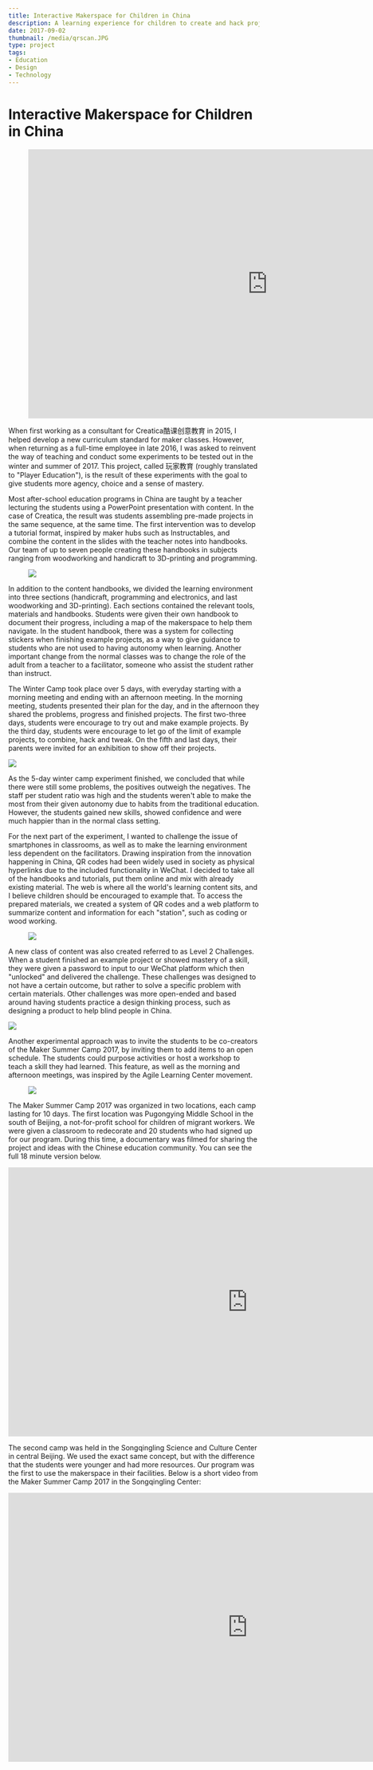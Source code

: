 ```yaml
---
title: Interactive Makerspace for Children in China
description: A learning experience for children to create and hack projects, delivered for free to migrant children and for-profit to middle-class families.
date: 2017-09-02
thumbnail: /media/qrscan.JPG
type: project
tags:
- Education
- Design
- Technology
---
```


# Interactive Makerspace for Children in China

<section>
    <figure class="fullwidth">
        <div class="iframe-wrapper">
            <iframe width="960" height="540" src="https://www.youtube.com/embed/ATy7oAKyJ2s?rel=0" frameborder="0" allowfullscreen></iframe>
        </div>
    </figure>
</section>

<section>

When first working as a consultant for Creatica酷课创意教育 in 2015, I helped develop a new curriculum standard for maker classes. However, when returning as a full-time employee in late 2016, I was asked to reinvent the way of teaching and conduct some experiments to be tested out in the winter and summer of 2017. This project, called 玩家教育 (roughly translated to "Player Education"), is the result of these experiments with the goal to give students more agency, choice and a sense of mastery.

Most after-school education programs in China are taught by a teacher lecturing the students using a PowerPoint presentation with content. In the case of Creatica, the result was students assembling pre-made projects in the same sequence, at the same time. The first intervention was to develop a tutorial format, inspired by maker hubs such as Instructables, and combine the content in the slides with the teacher notes into handbooks. Our team of up to seven people creating these handbooks in subjects ranging from woodworking and handicraft to 3D-printing and programming.

<figure class="fullwidth">
    <p><img src="/media/wintercamp.jpg"></p>
</figure>

In addition to the content handbooks, we divided the learning environment into three sections (handicraft, programming and electronics, and last woodworking and 3D-printing). Each sections contained the relevant tools, materials and handbooks. Students were given their own handbook to document their progress, including a map of the makerspace to help them navigate. In the student handbook, there was a system for collecting stickers when finishing example projects, as a way to give guidance to students who are not used to having autonomy when learning. Another important change from the normal classes was to change the role of the adult from a teacher to a facilitator, someone who assist the student rather than instruct.

The Winter Camp took place over 5 days, with everyday starting with a morning meeting and ending with an afternoon meeting. In the morning meeting, students presented their plan for the day, and in the afternoon they shared the problems, progress and finished projects. The first two-three days, students were encourage to try out and make example projects. By the third day, students were encourage to let go of the limit of example projects, to combine, hack and tweak. On the fifth and last days, their parents were invited for an exhibition to show off their projects.

<p><img src="/media/wintercamp3.JPG"></p>

As the 5-day winter camp experiment finished, we concluded that while there were still some problems, the positives outweigh the negatives. The staff per student ratio was high and the students weren't able to make the most from their given autonomy due to habits from the traditional education. However, the students gained new skills, showed confidence and were much happier than in the normal class setting.

For the next part of the experiment, I wanted to challenge the issue of smartphones in classrooms, as well as to make the learning environment less dependent on the facilitators. Drawing inspiration from the innovation happening in China, QR codes had been widely used in society as physical hyperlinks due to the included functionality in WeChat. I decided to take all of the handbooks and tutorials, put them online and mix with already existing material. The web is where all the world's learning content sits, and I believe children should be encouraged to example that. To access the prepared materials, we created a system of QR codes and a web platform to summarize content and information for each "station", such as coding or wood working.

<figure class="fullwidth">
    <p><img src="/media/summercamp1.JPG"></p>
</figure>

A new class of content was also created referred to as Level 2 Challenges. When a student finished an example project or showed mastery of a skill, they were given a password to input to our WeChat platform which then "unlocked" and delivered the challenge. These challenges was designed to not have a certain outcome, but rather to solve a specific problem with certain materials. Other challenges was more open-ended and based around having students practice a design thinking process, such as designing a product to help blind people in China.

<p><img src="/media/summercamp3.png"></p>

Another experimental approach was to invite the students to be co-creators of the Maker Summer Camp 2017, by inviting them to add items to an open schedule. The students could purpose activities or host a workshop to teach a skill they had learned. This feature, as well as the morning and afternoon meetings, was inspired by the Agile Learning Center movement.

<figure class="fullwidth">
    <p><img src="/media/summercamp2.JPG"></p>
</figure>

The Maker Summer Camp 2017 was organized in two locations, each camp lasting for 10 days. The first location was Pugongying Middle School in the south of Beijing, a not-for-profit school for children of migrant workers. We were given a classroom to redecorate and 20 students who had signed up for our program. During this time, a documentary was filmed for sharing the project and ideas with the Chinese education community. You can see the full 18 minute version below.

<div class="iframe-wrapper">
    <iframe width="960" height="540" src="https://www.youtube.com/embed/9cAOQPDM6FM?rel=0" frameborder="0" allowfullscreen></iframe>
</div>

The second camp was held in the Songqingling Science and Culture Center in central Beijing. We used the exact same concept, but with the difference that the students were younger and had more resources. Our program was the first to use the makerspace in their facilities. Below is a short video from the Maker Summer Camp 2017 in the Songqingling Center:

<div class="iframe-wrapper">
    <iframe width="960" height="540" src="https://www.youtube.com/embed/QMvi3uEf4_8?rel=0" frameborder="0" allowfullscreen></iframe>
</div>

</section>